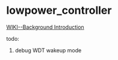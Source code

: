 # lowpower_controller

<a href="https://github.com/aixiwang/lowpower_controller/wiki/Background-Introduction">WIKI--Background Introduction</a><br>

todo:<br>
1. debug WDT wakeup mode


